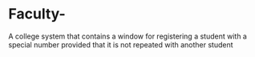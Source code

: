 # Faculty-
A college system that contains a window for registering a student with a special number provided that it is not repeated with another student
